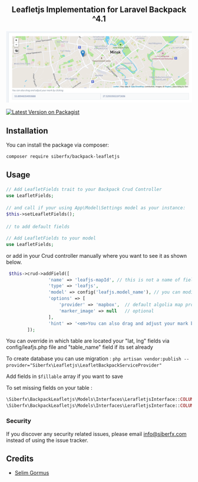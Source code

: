 ## <p align="center">Leafletjs Implementation for Laravel Backpack ^4.1</p>

<p align="center"><img src="https://github.com/siberfx/backpack-leafletjs/raw/main/img/preview.png"></p>


[![Latest Version on Packagist](https://img.shields.io/packagist/dt/siberfx/backpack-leafletjs?style=plastic)](https://packagist.org/packages/siberfx/backpack-leafletjs)

## Installation

You can install the package via composer:

```bash
composer require siberfx/backpack-leafletjs
```

## Usage

``` php
// Add LeafletFields trait to your Backpack Crud Controller
use LeafletFields;

// and call if your using App\Model\Settings model as your instance:
$this->setLeafletFields();

// to add default fields
```

``` php
// Add LeafletFields to your model
use LeafletFields;
```
or  add in your Crud controller manually where you want to see it as shown below. 

``` php
 $this->crud->addField([
                'name' => 'leafjs-mapId', // this is not a name of field in database.
                'type' => 'leafjs',
                'model' => config('leafjs.model_name'), // you can modify under config folder or override by your own for each model
                'options' => [
                    'provider' => 'mapbox',  // default algolia map provider
                    'marker_image' => null   // optional
                ],
                'hint' => '<em>You can also drag and adjust your mark by clicking</em>'
        ]);

```


You can override in which table are located your "lat, lng" fields via config/leafjs.php file and "table_name" field if its set already

To create database you can use migration : 
`php artisan vendor:publish --provider="Siberfx\Leafletjs\LeafletBackpackServiceProvider"`

Add fields in `$fillable` array if you want to save

To set missing fields on your table :
```php
\Siberfx\BackpackLeafletjs\Models\Interfaces\LerafletjsInterface::COLUMN_LONGITUDE;
\Siberfx\BackpackLeafletjs\Models\Interfaces\LerafletjsInterface::COLUMN_LATITUDE;
```

### Security

If you discover any security related issues, please email info@siberfx.com instead of using the issue tracker.

## Credits

- [Selim Gormus](https://github.com/siberfx)

